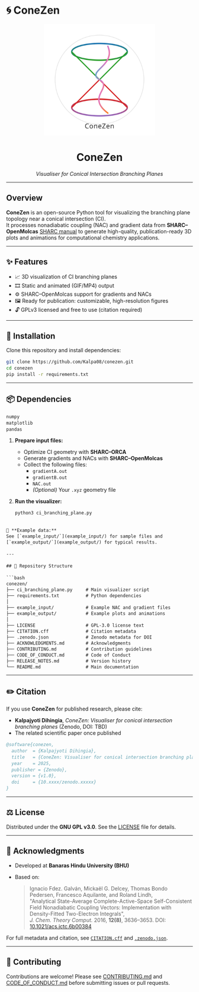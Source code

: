 # 🌀 ConeZen

<p align="center">
  <img src="logo6.svg" alt="ConeZen Logo" width="300"/>
</p>

<h1 align="center">ConeZen</h1>

<p align="center"><i>Visualiser for Conical Intersection Branching Planes</i></p>

---

## Overview

**ConeZen** is an open-source Python tool for visualizing the branching plane topology near a conical intersection (CI).  
It processes nonadiabatic coupling (NAC) and gradient data from **SHARC–OpenMolcas** [SHARC manual](https://sharc-md.org/?page_id=1454) to generate high-quality, publication-ready 3D plots and animations for computational chemistry applications.

---

## ✨ Features

- 📈 3D visualization of CI branching planes  
- 🎞️ Static and animated (GIF/MP4) output  
- ⚙️ SHARC–OpenMolcas support for gradients and NACs  
- 🖼️ Ready for publication: customizable, high-resolution figures  
- 🔓 GPLv3 licensed and free to use (citation required)

---

## 🚀 Installation

Clone this repository and install dependencies:

```bash
git clone https://github.com/Kalpa08/conezen.git
cd conezen
pip install -r requirements.txt
````
---

## 📦 Dependencies

```bash
numpy
matplotlib
pandas
```
1. **Prepare input files:**
   - Optimize CI geometry with **SHARC–ORCA**
   - Generate gradients and NACs with **SHARC–OpenMolcas**
   - Collect the following files:
     - `gradientA.out`
     - `gradientB.out`
     - `NAC.out`
     - *(Optional)* Your `.xyz` geometry file

2. **Run the visualizer:**

   ```bash
   python3 ci_branching_plane.py
```

📂 **Example data:**  
See [`example_input/`](example_input/) for sample files and [`example_output/`](example_output/) for typical results.

---

## 📁 Repository Structure

```bash
conezen/
├── ci_branching_plane.py     # Main visualizer script
├── requirements.txt          # Python dependencies
│
├── example_input/            # Example NAC and gradient files
├── example_output/           # Example plots and animations
│
├── LICENSE                   # GPL-3.0 license text
├── CITATION.cff              # Citation metadata
├── .zenodo.json              # Zenodo metadata for DOI
├── ACKNOWLEDGMENTS.md        # Acknowledgments
├── CONTRIBUTING.md           # Contribution guidelines
├── CODE_OF_CONDUCT.md        # Code of Conduct
├── RELEASE_NOTES.md          # Version history
└── README.md                 # Main documentation
```
---
## ✏️ Citation

If you use **ConeZen** for published research, please cite:
- **Kalpajyoti Dihingia**, *ConeZen: Visualiser for conical intersection branching planes* (Zenodo, DOI: TBD)
- The related scientific paper once published

```bibtex
@software{conezen,
  author  = {Kalpajyoti Dihingia},
  title   = {ConeZen: Visualiser for conical intersection branching planes},
  year    = 2025,
  publisher = {Zenodo},
  version = {v1.0},
  doi     = {10.xxxx/zenodo.xxxxx}
}
```
---

## ⚖️ License

Distributed under the **GNU GPL v3.0**. See the [LICENSE](LICENSE) file for details.

---

## 🙏 Acknowledgments

- Developed at **Banaras Hindu University (BHU)**

- Based on:  
  > Ignacio Fdez. Galván, Mickaël G. Delcey, Thomas Bondo Pedersen, Francesco Aquilante, and Roland Lindh,  
  > "Analytical State-Average Complete-Active-Space Self-Consistent Field Nonadiabatic Coupling Vectors: Implementation with Density-Fitted Two-Electron Integrals",  
  > *J. Chem. Theory Comput.* 2016, **12(8)**, 3636–3653. DOI: [10.1021/acs.jctc.6b00384](https://doi.org/10.1021/acs.jctc.6b00384)

For full metadata and citation, see [`CITATION.cff`](CITATION.cff) and [`.zenodo.json`](.zenodo.json).

---

## 🤝 Contributing

Contributions are welcome! Please see [CONTRIBUTING.md](CONTRIBUTING.md) and [CODE_OF_CONDUCT.md](CODE_OF_CONDUCT.md) before submitting issues or pull requests.
